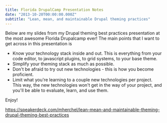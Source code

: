 ```yaml
---
title: Florida DrupalCamp Presentation Notes
date: "2013-10-20T00:00:00.000Z"
subtitle: "Lean, mean, and maintainable Drupal theming practices"
---
```


Below are my slides from my Drupal theming best practices presentation at the most awesome Florida Drupalcamp ever! The main points that I want to get across in this presentation is 

* Know your technology stack inside and out. This is everything from your code editor, to javascript plugins, to grid systems, to your base theme.
* Simplify your theming stack as much as possible.
* Don't be afraid to try out new technologies - this is how you become proficient.
* Limit what you're learning to a couple new technologies per project. This way, the new technologies won't get in the way of your project, and you'll be able to evaluate, learn, and use them.

Enjoy!

https://speakerdeck.com/mherchel/lean-mean-and-maintainable-theming-drupal-theming-best-practices
